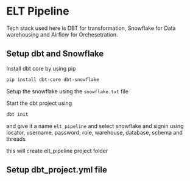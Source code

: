 # ELT Pipeline

Tech stack used here is DBT for transformation, Snowflake for Data warehousing and Airflow for Orchesetration.

## Setup dbt and Snowflake

Install dbt core by using pip

```bash
pip install dbt-core dbt-snowflake
```

Setup the snowflake using the `snowflake.txt` file

Start the dbt project using

```bash
dbt init
```

and give it a name `elt_pipeline` and select snowflake and signin using locator, username, password, role, warehouse, database, schema and threads

this will create elt_pipeline project folder

## Setup dbt_project.yml file

